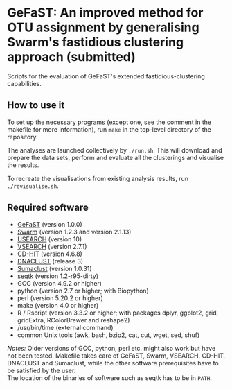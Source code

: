 # GeFaST: An improved method for OTU assignment by generalising Swarm's fastidious clustering approach (submitted) 

Scripts for the evaluation of GeFaST's extended fastidious-clustering capabilities.


## How to use it

To set up the necessary programs (except one, see the comment in the makefile for more information), run `make` in the top-level directory of the repository.


The analyses are launched collectively by `./run.sh`.
This will download and prepare the data sets, perform and evaluate all the clusterings and visualise the results.

To recreate the visualisations from existing analysis results, run `./revisualise.sh`.


## Required software
 * [GeFaST](https://github.com/romueller/gefast) (version 1.0.0)
 * [Swarm](https://github.com/torognes/swarm) (version 1.2.3 and version 2.1.13)
 * [USEARCH](http://www.drive5.com/usearch/download.html) (version 10)
 * [VSEARCH](https://github.com/torognes/vsearch) (version 2.7.1)
 * [CD-HIT](https://github.com/weizhongli/cdhit) (version 4.6.8)
 * [DNACLUST](http://dnaclust.sourceforge.net/) (release 3)
 * [Sumaclust](https://git.metabarcoding.org/obitools/sumaclust/wikis/home) (version 1.0.31)
 * [seqtk](https://github.com/lh3/seqtk) (version 1.2-r95-dirty)
 * GCC (version 4.9.2 or higher)
 * python (version 2.7 or higher; with Biopython)
 * perl (version 5.20.2 or higher)
 * make (version 4.0 or higher)
 * R / Rscript (version 3.3.2 or higher; with packages dplyr, ggplot2, grid, gridExtra, RColorBrewer and reshape2)
 * /usr/bin/time (external command)
 * common Unix tools (awk, bash, bzip2, cat, cut, wget, sed, shuf)

_Notes:_
Older versions of GCC, python, perl etc. might also work but have not been tested. 
Makefile takes care of GeFaST, Swarm, VSEARCH, CD-HIT, DNACLUST and Sumaclust, 
while the other software prerequisites have to be satisfied by the user.  
The location of the binaries of software such as seqtk has to be in `PATH`.
